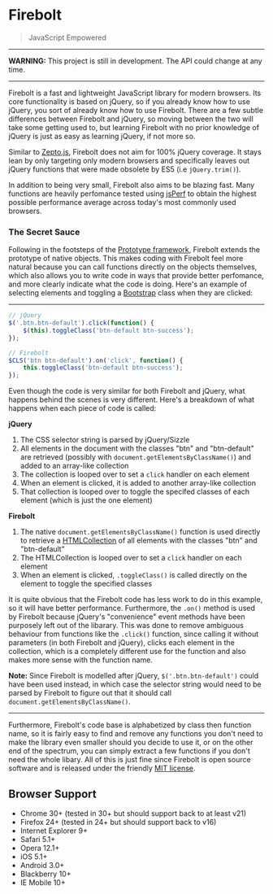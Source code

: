 Firebolt
========

> JavaScript Empowered

---

__WARNING:__ This project is still in development. The API could change at any time.

---

Firebolt is a fast and lightweight JavaScript library for modern browsers. Its core functionality is based on jQuery, so if you already know how to use jQuery, you sort of already know how to use Firebolt. There are a few subtle differences between Firebolt and jQuery, so moving between the two will take some getting used to, but learning Firebolt with no prior knowledge of jQuery is just as easy as learning jQuery, if not more so.

Similar to [Zepto.js](http://zeptojs.com), Firebolt does not aim for 100% jQuery coverage. It stays lean by only targeting only modern browsers and specifically leaves out jQuery functions that were made obsolete by ES5 (i.e `jQuery.trim()`).

In addition to being very small, Firebolt also aims to be blazing fast. Many functions are heavily perfomance tested using [jsPerf](http://jsperf.com) to obtain the highest possible performance average across today's most commonly used browsers.

### The Secret Sauce

Following in the footsteps of the [Prototype framework](http://prototypejs.org), Firebolt extends the prototype of native objects. This makes coding with Firebolt feel more natural because you can call functions directly on the objects themselves, which also allows you to write code in ways that provide better perfomance, and more clearly indicate what the code is doing. Here's an example of selecting elements and toggling a [Bootstrap](http://getbootstrap.com) class when they are clicked:

---

```js
// jQuery
$('.btn.btn-default').click(function() {
    $(this).toggleClass('btn-default btn-success');
});

// Firebolt
$CLS('btn btn-default').on('click', function() {
    this.toggleClass('btn-default btn-success');
});
```

Even though the code is very similar for both Firebolt and jQuery, what happens behind the scenes is very different. Here's a breakdown of what happens when each piece of code is called:

__jQuery__
1. The CSS selector string is parsed by jQuery/Sizzle
2. All elements in the document with the classes "btn" and "btn-default" are retrieved (possibly with `document.getElementsByClassName()`) and added to an array-like collection
3. The collection is looped over to set a `click` handler on each element
4. When an element is clicked, it is added to another array-like collection
5. That collection is looped over to toggle the specifed classes of each element (which is just the one element)

__Firebolt__
1. The native `document.getElementsByClassName()` function is used directly to retrieve a [HTMLCollection](https://developer.mozilla.org/en-US/docs/Web/API/HTMLCollection) of all elements with the classes "btn" and "btn-default"
2. The HTMLCollection is looped over to set a `click` handler on each element
3. When an element is clicked, `.toggleClass()` is called directly on the element to toggle the specified classes

It is quite obvious that the Firebolt code has less work to do in this example, so it will have better performance. Furthermore, the `.on()` method is used by Firebolt because jQuery's "convenience" event methods have been purposely left out of the libarary. This was done to remove ambiguous behaviour from functions like the `.click()` function, since calling it without parameters (in both Firebolt and jQuery), clicks each element in the collection, which is a completely different use for the function and also makes more sense with the function name.

__Note:__ Since Firebolt is modelled after jQuery, `$('.btn.btn-default')` could have been used instead, in which case the selector string would need to be parsed by Firebolt to figure out that it should call `document.getElementsByClassName()`.

---

Furthermore, Firebolt's code base is alphabetized by class then function name, so it is fairly easy to find and remove any functions you don't need to make the library even smaller should you decide to use it, or on the other end of the spectrum, you can simply extract a few functions if you don't need the whole libary. All of this is just fine since Firebolt is open source software and is released under the friendly [MIT license](https://github.com/woollybogger/Firebolt/blob/master/LICENSE.txt).


## Browser Support

* Chrome 30+ (tested in 30+ but should support back to at least v21)
* Firefox 24+ (tested in 24+ but should support back to v16)
* Internet Explorer 9+
* Safari 5.1+
* Opera 12.1+
* iOS 5.1+
* Android 3.0+
* Blackberry 10+
* IE Mobile 10+
